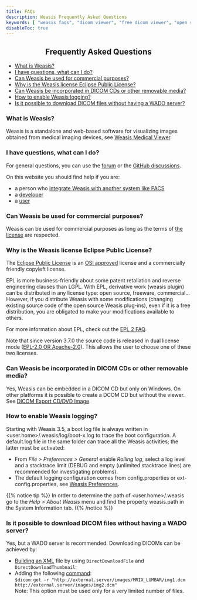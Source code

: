 ```yaml
---
title: FAQs
description: Weasis Frequently Asked Questions
keywords: [ "weasis faqs", "dicom viewer", "free dicom viewer", "open source dicom viewer", "weasis dicom viewer",  "multi-platform dicom viewer", "dicom", "pacs", "pacs viewer" ]
disableToc: true
---
```


## <center>Frequently Asked Questions</center>

 - [What is Weasis?](#what-is-weasis)
 - [ I have questions, what can I do?](#i-have-questions-what-can-i-do)
 - [Can Weasis be used for commercial purposes?](#can-weasis-be-used-for-commercial-purposes)
 - [Why is the Weasis license Eclipse Public License?](#why-is-the-weasis-license-eclipse-public-license)
 - [Can Weasis be incorporated in DICOM CDs or other removable media?](#can-weasis-be-incorporated-in-dicom-cds-or-other-removable-media)
 - [How to enable Weasis logging?](#how-to-enable-weasis-logging)
 - [Is it possible to download DICOM files without having a WADO server?](#is-it-possible-to-download-dicom-files-without-having-a-wado-server)

### What is Weasis? ###
Weasis is a standalone and web-based software for visualizing images obtained from medical imaging devices, see [Weasis Medical Viewer](../).

### I have questions, what can I do? ###

For general questions, you can use the [forum](https://groups.google.com/group/dcm4che) or the [GitHub discussions]().

On this website you should find help if you are:
* a person who [integrate Weasis with another system like PACS](../basics/customize/integration/)
* a [developer](../getting-started/#developer-documentation)
* a [user](../tutorials/)

### Can Weasis be used for commercial purposes? ### 
Weasis can be used for commercial purposes as long as the terms of [the license](https://github.com/nroduit/Weasis/blob/master/LICENSE) are respected.

### Why is the Weasis license Eclipse Public License? ###
The [Eclipse Public License](https://www.eclipse.org/legal/epl-v20.html) is an [OSI approved](https://www.opensource.org) license and a commercially friendly copyleft license.

EPL is more business-friendly about some patent retaliation and reverse engineering clauses than LGPL. With EPL, derivative work (weasis plugin) can be distributed in any license type: open source, freeware, commercial... However, if you distribute Weasis with some modifications (changing existing source code of the open source Weasis plug-ins), even if it is a free distribution, you are obligated to make your modifications available to others.

For more information about EPL, check out the [EPL 2 FAQ](https://www.eclipse.org/legal/epl-2.0/faq.php).

Note that since version 3.7.0 the source code is released in dual license mode ([EPL-2.0 OR Apache-2.0](https://github.com/nroduit/Weasis/blob/master/LICENSE)). This allows the user to choose one of these two licenses.

### Can Weasis be incorporated in DICOM CDs or other removable media? ###

Yes, Weasis can be embedded in a DICOM CD but only on Windows. On other platforms it is possible to create a DCOM CD but without the viewer. See [DICOM Export CD/DVD Image](../tutorials/dicom-export/#cddvd-image).

### How to enable Weasis logging? ###

Starting with Weasis 3.5, a boot log file is always written in <user.home>/.weasis/log/boot-x.log to trace the boot configuration. A default.log file in the same folder can trace all the Weasis activities; the latter must be activated:
* From *File > Preferences > General* enable *Rolling log*, select a log level and a stacktrace limit (DEBUG and empty (unlimited stacktrace lines) are recommended for investigating problems).
* The default logging configuration comes from config.properties or ext-config.properties, see [Weasis Preferences](../basics/customize/preferences).

{{% notice tip %}}
In order to determine the path of <user.home>/.weasis go to the *Help > About Weasis* menu and find the property weasis.path in the System Information tab.
{{% /notice %}}

### Is it possible to download DICOM files without having a WADO server? ###

Yes, but a WADO server is recommended. Downloading DICOMs can be achieved by:

- [Building an XML](../basics/customize/integration/#build-an-xml-manifest-no-wado-server) file by using `DirectDownloadFile` and `DirectDownloadThumbnail`:
- Adding the following [command](../basics/commands/#dicomget):<br>
    `$dicom:get -r "http://external.server/images/MRIX_LUMBAR/img1.dcm  http://external.server/images/img2.dcm"`<br>
    Note: This option must be used only for a very limited number of files.
<br>
